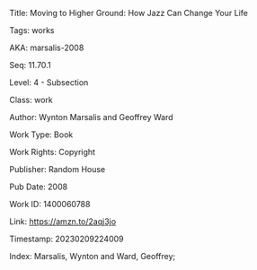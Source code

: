 Title:  Moving to Higher Ground: How Jazz Can Change Your Life

Tags:   works

AKA:    marsalis-2008

Seq:    11.70.1

Level:  4 - Subsection

Class:  work

Author: Wynton Marsalis and Geoffrey Ward

Work Type: Book

Work Rights: Copyright

Publisher: Random House

Pub Date: 2008

Work ID: 1400060788

Link:   https://amzn.to/2aqj3jo

Timestamp: 20230209224009

Index:  Marsalis, Wynton and Ward, Geoffrey; 
